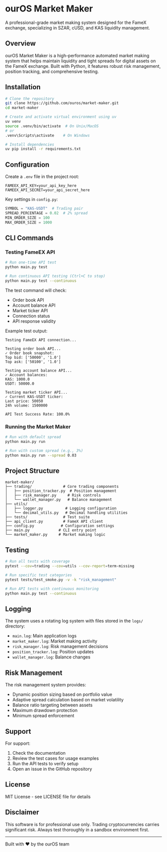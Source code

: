 # ourOS Market Maker

A professional-grade market making system designed for the FameX exchange, specializing in SZAR, cUSD, and KAS liquidity management.

## Overview

ourOS Market Maker is a high-performance automated market making system that helps maintain liquidity and tight spreads for digital assets on the FameX exchange. Built with Python, it features robust risk management, position tracking, and comprehensive testing.

## Installation

```bash
# Clone the repository
git clone https://github.com/ouros/market-maker.git
cd market-maker

# Create and activate virtual environment using uv
uv venv
source .venv/bin/activate  # On Unix/MacOS
# or
.venv\Scripts\activate    # On Windows

# Install dependencies
uv pip install -r requirements.txt
```

## Configuration

Create a `.env` file in the project root:
```env
FAMEEX_API_KEY=your_api_key_here
FAMEEX_API_SECRET=your_api_secret_here
```

Key settings in `config.py`:
```python
SYMBOL = "KAS-USDT"  # Trading pair
SPREAD_PERCENTAGE = 0.02  # 2% spread
MIN_ORDER_SIZE = 100
MAX_ORDER_SIZE = 1000
```

## CLI Commands

### Testing FameEX API

```bash
# Run one-time API test
python main.py test

# Run continuous API testing (Ctrl+C to stop)
python main.py test --continuous
```

The test command will check:
- Order book API
- Account balance API
- Market ticker API
- Connection status
- API response validity

Example test output:
```
Testing FameEX API connection...

Testing order book API...
✓ Order book snapshot:
Top bid: ['50000', '1.0']
Top ask: ['50100', '1.0']

Testing account balance API...
✓ Account balances:
KAS: 1000.0
USDT: 50000.0

Testing market ticker API...
✓ Current KAS-USDT ticker:
Last price: 50050
24h volume: 1500000

API Test Success Rate: 100.0%
```

### Running the Market Maker

```bash
# Run with default spread
python main.py run

# Run with custom spread (e.g., 3%)
python main.py run --spread 0.03
```

## Project Structure

```
market-maker/
├── trading/              # Core trading components
│   ├── position_tracker.py  # Position management
│   ├── risk_manager.py     # Risk controls
│   └── wallet_manager.py   # Balance management
├── utils/
│   ├── logger.py          # Logging configuration
│   └── decimal_utils.py   # Decimal handling utilities
├── tests/                # Test suite
├── api_client.py         # FameX API client
├── config.py            # Configuration settings
├── main.py             # CLI entry point
└── market_maker.py     # Market making logic
```

## Testing

```bash
# Run all tests with coverage
pytest --cov=trading --cov=utils --cov-report=term-missing

# Run specific test categories
pytest tests/test_smoke.py -v -k "risk_management"

# Run API tests with continuous monitoring
python main.py test --continuous
```

## Logging

The system uses a rotating log system with files stored in the `logs/` directory:
- `main.log`: Main application logs
- `market_maker.log`: Market making activity
- `risk_manager.log`: Risk management decisions
- `position_tracker.log`: Position updates
- `wallet_manager.log`: Balance changes

## Risk Management

The risk management system provides:
- Dynamic position sizing based on portfolio value
- Adaptive spread calculation based on market volatility
- Balance ratio targeting between assets
- Maximum drawdown protection
- Minimum spread enforcement

## Support

For support:
1. Check the documentation
2. Review the test cases for usage examples
3. Run the API tests to verify setup
4. Open an issue in the GitHub repository

## License

MIT License - see LICENSE file for details

## Disclaimer

This software is for professional use only. Trading cryptocurrencies carries significant risk. Always test thoroughly in a sandbox environment first.

---
Built with ❤️ by the ourOS team






